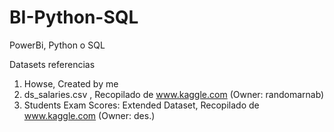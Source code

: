 # BI-Python-SQL
PowerBi, Python o SQL

Datasets referencias
1. Howse, Created by me
2. ds_salaries.csv , Recopilado de www.kaggle.com (Owner: randomarnab)
3. Students Exam Scores: Extended Dataset, Recopilado de www.kaggle.com (Owner: des.)
